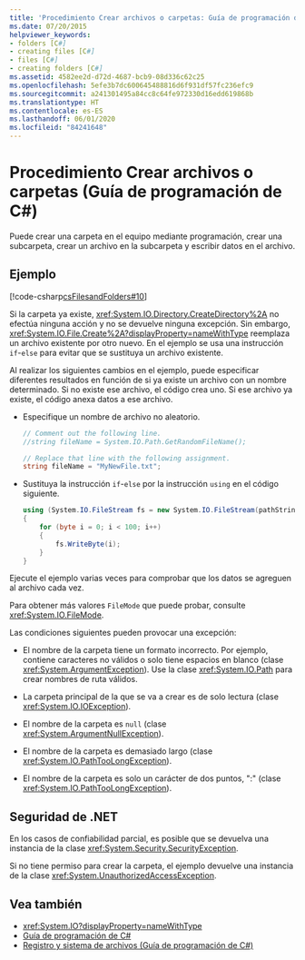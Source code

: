 ```yaml
---
title: 'Procedimiento Crear archivos o carpetas: Guía de programación de C#'
ms.date: 07/20/2015
helpviewer_keywords:
- folders [C#]
- creating files [C#]
- files [C#]
- creating folders [C#]
ms.assetid: 4582ee2d-d72d-4687-bcb9-08d336c62c25
ms.openlocfilehash: 5efe3b7dc600645488816d6f931df57fc236efc9
ms.sourcegitcommit: a241301495a84cc8c64fe972330d16edd619868b
ms.translationtype: HT
ms.contentlocale: es-ES
ms.lasthandoff: 06/01/2020
ms.locfileid: "84241648"
---
```

# <a name="how-to-create-a-file-or-folder-c-programming-guide"></a>Procedimiento Crear archivos o carpetas (Guía de programación de C#)
Puede crear una carpeta en el equipo mediante programación, crear una subcarpeta, crear un archivo en la subcarpeta y escribir datos en el archivo.  
  
## <a name="example"></a>Ejemplo  
 [!code-csharp[csFilesandFolders#10](~/samples/snippets/csharp/VS_Snippets_VBCSharp/csFilesAndFolders/CS/FileIteration.cs#10)]  
  
 Si la carpeta ya existe, <xref:System.IO.Directory.CreateDirectory%2A> no efectúa ninguna acción y no se devuelve ninguna excepción. Sin embargo, <xref:System.IO.File.Create%2A?displayProperty=nameWithType> reemplaza un archivo existente por otro nuevo. En el ejemplo se usa una instrucción `if`-`else` para evitar que se sustituya un archivo existente.  
  
 Al realizar los siguientes cambios en el ejemplo, puede especificar diferentes resultados en función de si ya existe un archivo con un nombre determinado. Si no existe ese archivo, el código crea uno. Si ese archivo ya existe, el código anexa datos a ese archivo.  
  
- Especifique un nombre de archivo no aleatorio.  
  
    ```csharp  
    // Comment out the following line.  
    //string fileName = System.IO.Path.GetRandomFileName();  
  
    // Replace that line with the following assignment.  
    string fileName = "MyNewFile.txt";  
    ```  
  
- Sustituya la instrucción `if`-`else` por la instrucción `using` en el código siguiente.  
  
    ```csharp  
    using (System.IO.FileStream fs = new System.IO.FileStream(pathString, FileMode.Append))
    {  
        for (byte i = 0; i < 100; i++)  
        {  
            fs.WriteByte(i);  
        }  
    }  
    ```  
  
 Ejecute el ejemplo varias veces para comprobar que los datos se agreguen al archivo cada vez.  
  
 Para obtener más valores `FileMode` que puede probar, consulte <xref:System.IO.FileMode>.  
  
 Las condiciones siguientes pueden provocar una excepción:  
  
- El nombre de la carpeta tiene un formato incorrecto. Por ejemplo, contiene caracteres no válidos o solo tiene espacios en blanco (clase <xref:System.ArgumentException>). Use la clase <xref:System.IO.Path> para crear nombres de ruta válidos.  
  
- La carpeta principal de la que se va a crear es de solo lectura (clase <xref:System.IO.IOException>).  
  
- El nombre de la carpeta es `null` (clase <xref:System.ArgumentNullException>).  
  
- El nombre de la carpeta es demasiado largo (clase <xref:System.IO.PathTooLongException>).  
  
- El nombre de la carpeta es solo un carácter de dos puntos, ":" (clase <xref:System.IO.PathTooLongException>).  
  
## <a name="net-security"></a>Seguridad de .NET  
 En los casos de confiabilidad parcial, es posible que se devuelva una instancia de la clase <xref:System.Security.SecurityException>.  
  
 Si no tiene permiso para crear la carpeta, el ejemplo devuelve una instancia de la clase <xref:System.UnauthorizedAccessException>.  
  
## <a name="see-also"></a>Vea también

- <xref:System.IO?displayProperty=nameWithType>
- [Guía de programación de C#](../index.md)
- [Registro y sistema de archivos (Guía de programación de C#)](./index.md)
